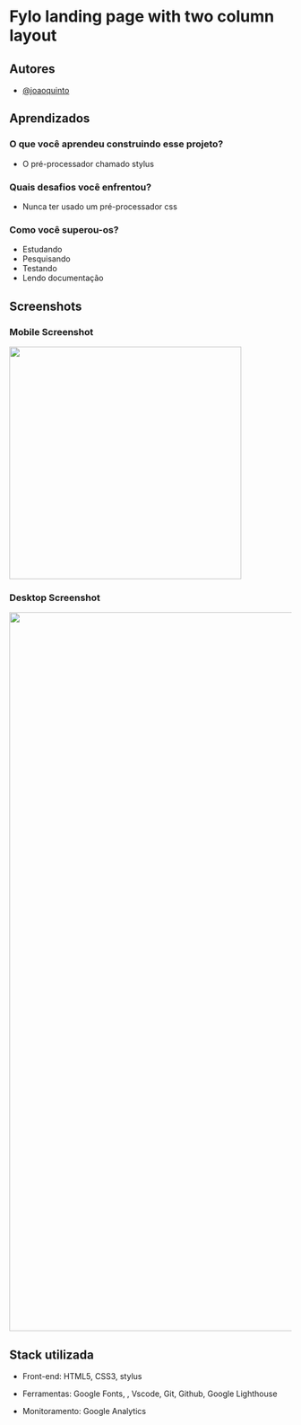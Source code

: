 # Fylo landing page with two column layout

## Autores

- [@joaoquinto](https://github.com/joaoquinto)

## Aprendizados

### O que você aprendeu construindo esse projeto?

- O pré-processador chamado stylus

### Quais desafios você enfrentou?

- Nunca ter usado um pré-processador css

### Como você superou-os?

- Estudando
- Pesquisando
- Testando
- Lendo documentação

## Screenshots

### Mobile Screenshot

<img src="./assets/screenshots/Mobile3v.png" width="414px">

### Desktop Screenshot

<img src="./assets/screenshots/Desktop3v.png" width="1280px">

## Stack utilizada

- Front-end: HTML5, CSS3, stylus

- Ferramentas: Google Fonts, , Vscode, Git, Github, Google Lighthouse

- Monitoramento: Google Analytics
